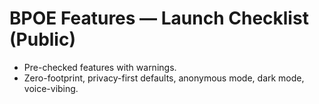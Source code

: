 # BPOE Features — Launch Checklist (Public)
- Pre-checked features with warnings.
- Zero-footprint, privacy-first defaults, anonymous mode, dark mode, voice-vibing.
